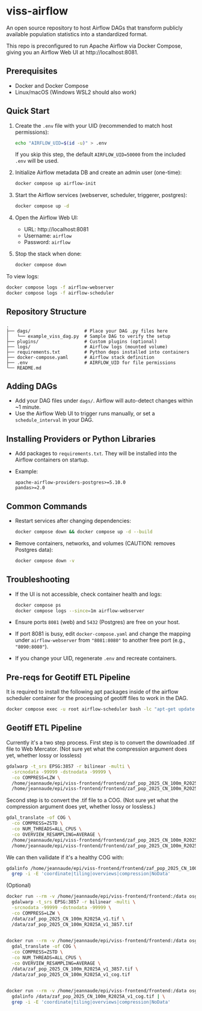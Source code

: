 # viss-airflow

An open source repository to host Airflow DAGs that transform publicly available population statistics into a standardized format.

This repo is preconfigured to run Apache Airflow via Docker Compose, giving you an Airflow Web UI at http://localhost:8081.

## Prerequisites

- Docker and Docker Compose
- Linux/macOS (Windows WSL2 should also work)

## Quick Start

1. Create the `.env` file with your UID (recommended to match host permissions):

   ```bash
   echo "AIRFLOW_UID=$(id -u)" > .env
   ```

   If you skip this step, the default `AIRFLOW_UID=50000` from the included `.env` will be used.

2. Initialize Airflow metadata DB and create an admin user (one-time):

   ```bash
   docker compose up airflow-init
   ```

3. Start the Airflow services (webserver, scheduler, triggerer, postgres):

   ```bash
   docker compose up -d
   ```

4. Open the Airflow Web UI:

   - URL: http://localhost:8081
   - Username: `airflow`
   - Password: `airflow`

5. Stop the stack when done:

   ```bash
   docker compose down
   ```

To view logs:

```bash
docker compose logs -f airflow-webserver
docker compose logs -f airflow-scheduler
```

## Repository Structure

```
.
├── dags/                    # Place your DAG .py files here
│   └── example_viss_dag.py  # Sample DAG to verify the setup
├── plugins/                 # Custom plugins (optional)
├── logs/                    # Airflow logs (mounted volume)
├── requirements.txt         # Python deps installed into containers
├── docker-compose.yaml      # Airflow stack definition
├── .env                     # AIRFLOW_UID for file permissions
└── README.md
```

## Adding DAGs

- Add your DAG files under `dags/`. Airflow will auto-detect changes within ~1 minute.
- Use the Airflow Web UI to trigger runs manually, or set a `schedule_interval` in your DAG.

## Installing Providers or Python Libraries

- Add packages to `requirements.txt`. They will be installed into the Airflow containers on startup.
- Example:

  ```
  apache-airflow-providers-postgres>=5.10.0
  pandas>=2.0
  ```

## Common Commands

- Restart services after changing dependencies:

  ```bash
  docker compose down && docker compose up -d --build
  ```

- Remove containers, networks, and volumes (CAUTION: removes Postgres data):

  ```bash
  docker compose down -v
  ```

## Troubleshooting

- If the UI is not accessible, check container health and logs:

  ```bash
  docker compose ps
  docker compose logs --since=1m airflow-webserver
  ```

- Ensure ports `8081` (web) and `5432` (Postgres) are free on your host.
- If port 8081 is busy, edit `docker-compose.yaml` and change the mapping under `airflow-webserver` from `"8081:8080"` to another free port (e.g., `"8090:8080"`).
- If you change your UID, regenerate `.env` and recreate containers.

## Pre-reqs for Geotiff ETL Pipeline

It is required to install the following apt packages inside of the airflow scheduler container for the processing of geotiff files to work in the DAG.
```bash
docker compose exec -u root airflow-scheduler bash -lc "apt-get update && apt-get install -y gdal-bin && gdalwarp --version && gdalinfo --version"
```

## Geotiff ETL Pipeline

Currently it's a two step process. First step is to convert the downloaded .tif file to Web Mercator. (Not sure yet what the compression argument does yet, whether lossy or lossless)

```bash
gdalwarp -t_srs EPSG:3857 -r bilinear -multi \
  -srcnodata -99999 -dstnodata -99999 \
  -co COMPRESS=LZW \
  /home/jeannaude/epi/viss-frontend/frontend/zaf_pop_2025_CN_100m_R2025A_v1.tif \
  /home/jeannaude/epi/viss-frontend/frontend/zaf_pop_2025_CN_100m_R2025A_v1_3857.tif
```

Second step is to convert the .tif file to a COG. (Not sure yet what the compression argument does yet, whether lossy or lossless.)
```bash
gdal_translate -of COG \
  -co COMPRESS=ZSTD \
  -co NUM_THREADS=ALL_CPUS \
  -co OVERVIEW_RESAMPLING=AVERAGE \
  /home/jeannaude/epi/viss-frontend/frontend/zaf_pop_2025_CN_100m_R2025A_v1_3857.tif \
  /home/jeannaude/epi/viss-frontend/frontend/zaf_pop_2025_CN_100m_R2025A_v1_cog.tif
  ```

We can then vailidate if it's a healthy COG with:
```bash
gdalinfo /home/jeannaude/epi/viss-frontend/frontend/zaf_pop_2025_CN_100m_R2025A_v1_cog.tif | \
  grep -i -E 'coordinate|tiling|overviews|compression|NoData'
```

(Optional)

```bash
docker run --rm -v /home/jeannaude/epi/viss-frontend/frontend:/data osgeo/gdal:alpine-small-latest \
  gdalwarp -t_srs EPSG:3857 -r bilinear -multi \
  -srcnodata -99999 -dstnodata -99999 \
  -co COMPRESS=LZW \
  /data/zaf_pop_2025_CN_100m_R2025A_v1.tif \
  /data/zaf_pop_2025_CN_100m_R2025A_v1_3857.tif
  

docker run --rm -v /home/jeannaude/epi/viss-frontend/frontend:/data osgeo/gdal:alpine-small-latest \
  gdal_translate -of COG \
  -co COMPRESS=ZSTD \
  -co NUM_THREADS=ALL_CPUS \
  -co OVERVIEW_RESAMPLING=AVERAGE \
  /data/zaf_pop_2025_CN_100m_R2025A_v1_3857.tif \
  /data/zaf_pop_2025_CN_100m_R2025A_v1_cog.tif
  

docker run --rm -v /home/jeannaude/epi/viss-frontend/frontend:/data osgeo/gdal:alpine-small-latest \
  gdalinfo /data/zaf_pop_2025_CN_100m_R2025A_v1_cog.tif | \
  grep -i -E 'coordinate|tiling|overviews|compression|NoData'
```
